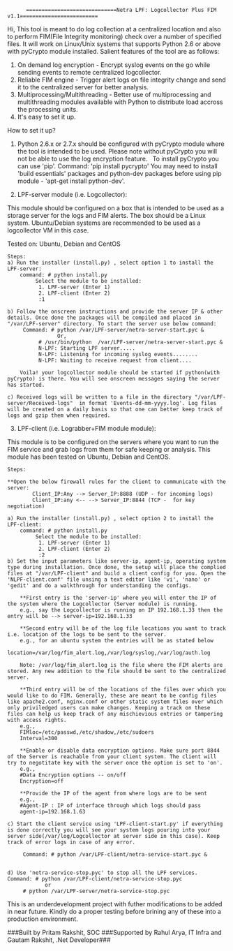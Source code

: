           =============================Netra LPF: Logcollector Plus FIM v1.1=========================

Hi, This tool is meant to do log collection at a centralized location and also to perform FIM(File Integrity monitoring) check over a number of specified files. It will work on Linux/Unix systems that supports Python 2.6 or above with pyCrypto module installed. Salient features of the tool are as follows:

1) On demand log encryption - Encrypt syslog events on the go while sending events to remote centralized logcollector.
2) Reliable FIM engine - Trigger alert logs on file integrity change and send it to the centralized server for better analysis.
3) Multiprocessing/Multithreading - Better use of multiprocessing and multithreading modules available with Python to distribute load accross the processing units.
4) It's easy to set it up.

How to set it up?

1) Python 2.6.x or 2.7.x should be configured with pyCrypto module where the tool is intended to be used. Please note without pyCrypto you will not be able to use the log encryption feature.
   To install pyCrypto you can use 'pip'. Command: 'pip install pycrypto'
   You may need to install 'build essentials' packages and python-dev packages before using pip module - 'apt-get install python-dev'.
   
2) LPF-server module (i.e. Logcollector):

This module should be configured on a box that is intended to be used as a storage server for the logs and FIM alerts. The box should be a Linux system. Ubuntu/Debian systems are recommended to be used as a logcollector VM in this case. 

Tested on: Ubuntu, Debian and CentOS
	
	Steps:
	a) Run the installer (install.py) , select option 1 to install the LPF-server:
		command: # python install.py
			 Select the module to be installed:
 			  1. LPF-server (Enter 1)
 			  2. LPF-client (Enter 2)
 			  :1		

	b) Follow the onscreen instructions and provide the server IP & other details. Once done the packages will be compiled and placed in "/var/LPF-server" directory. To start the server use below command: 
		 Command: # python /var/LPF-server/netra-server-start.pyc &
					Or,
			  # /usr/bin/python  /var/LPF-server/netra-server-start.pyc &
			  N-LPF: Starting LPF server.....
			  N-LPF: Listening for incoming syslog events........
			  N-LPF: Waiting to receive request from client....

		Voila! your logcollector module should be started if python(with pyCrypto) is there. You will see onscreen messages saying the server has started.

	c) Received logs will be written to a file in the directory "/var/LPF-server/Received-logs"  in format 'Events-dd-mm-yyyy.log'. Log files will be created on a daily basis so that one can better keep track of logs and gzip them when required.
	
3) LPF-client (i.e. Lograbber+FIM module module):
	
This module is to be configured on the servers where you want to run the FIM service and grab logs from them for safe keeping or analysis. This module has been tested on Ubuntu, Debian and CentOS.

	Steps:
	
	**Open the below firewall rules for the client to communicate with the server:
			Client_IP:Any --> Server_IP:8888 (UDP - for incoming logs)
			Client_IP:any <-- --> Server_IP:8844 (TCP -  for key negotiation)
			
	a) Run the installer (install.py) , select option 2 to install the LPF-client:
		command: # python install.py
			 Select the module to be installed:
 			  1. LPF-server (Enter 1)
 			  2. LPF-client (Enter 2)
 			  :2
	b) Set the input parameters like server-ip, agent-ip, operating system type during installation. Once done, the setup will place the complied files at "/var/LPF-client" and build a client config for you. Open the 'NLPF-client.conf' file unsing a text editor like 'vi', 'nano' or 'gedit' and do a walkthrough for understanding the configs.
	
		**First entry is the 'server-ip' where you will enter the IP of the system where the Logcollector (Server module) is running.
		e.g., say the Logcollector is running on IP 192.168.1.33 then the entry will be --> server-ip=192.168.1.33

		**Second entry will be of the log file locations you want to track i.e. location of the logs to be sent to the server.
		e.g., for an ubuntu system the entries will be as stated below
			  location=/var/log/fim_alert.log,/var/log/syslog,/var/log/auth.log

		Note: /var/log/fim_alert.log is the file where the FIM alerts are stored. Any new addition to the file should be sent to the centralized server.
		
		**Third entry will be of the locations of the files over which you would like to do FIM. Generally, these are meant to be config files like apache2.conf, nginx.conf or other static system files over which only priviledged users can make changes. Keeping a track on these files can help us keep track of any mischievious entries or tampering with access rights.
		e.g.,
		FIMloc=/etc/passwd,/etc/shadow,/etc/sudoers
		Interval=300

		**Enable or disable data encryption options. Make sure port 8844 of the Server is reachable from your client system. The client will try to negotitate key with the server once the option is set to 'on'.
		e.g.,
		#Data Encryption options -- on/off
		Encryption=off

		**Provide the IP of the agent from where logs are to be sent
		e.g.,
		#Agent-IP : IP of interface through which logs should pass
		agent-ip=192.168.1.63
		
	c) Start the client service using 'LPF-client-start.py' if everything is done correctly you will see your system logs pouring into your server side(/var/log/Logcollector at server side in this case). Keep track of error logs in case of any error.
	
		 Command: # python /var/LPF-client/netra-service-start.pyc &


	d) Use 'netra-service-stop.pyc' to stop all the LPF services.
	Command: # python /var/LPF-client/netra-service-stop.pyc 
				or
		 # python /var/LPF-server/netra-service-stop.pyc
	
This is an underdevelopment project with futher modifications to be added in near future. Kindly do a proper testing before brining any of these into a production environment. 

###Built by Pritam Rakshit, SOC 
###Supported by Rahul Arya, IT Infra and Gautam Rakshit, .Net Developer###
